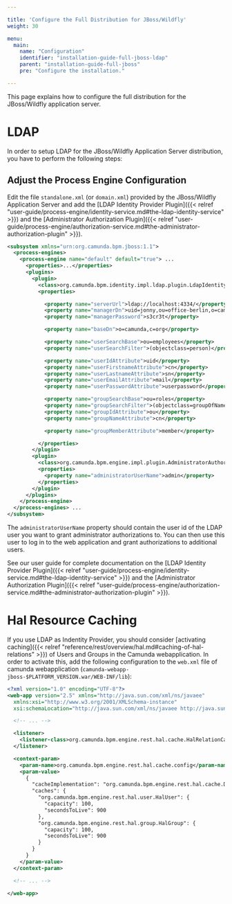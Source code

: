 ```yaml
---

title: 'Configure the Full Distribution for JBoss/Wildfly'
weight: 30

menu:
  main:
    name: "Configuration"
    identifier: "installation-guide-full-jboss-ldap"
    parent: "installation-guide-full-jboss"
    pre: "Configure the installation."

---
```



This page explains how to configure the full distribution for the JBoss/Wildfly application server.


# LDAP

In order to setup LDAP for the JBoss/Wildfly Application Server distribution, you have to perform the following steps:


## Adjust the Process Engine Configuration

Edit the file `standalone.xml` (or `domain.xml`) provided by the JBoss/Wildfly Application Server and add the [LDAP Identity Provider Plugin]({{< relref "user-guide/process-engine/identity-service.md#the-ldap-identity-service" >}}) and the [Administrator Authorization Plugin]({{< relref "user-guide/process-engine/authorization-service.md#the-administrator-authorization-plugin" >}}).

```xml
<subsystem xmlns="urn:org.camunda.bpm.jboss:1.1">
  <process-engines>
    <process-engine name="default" default="true"> ...
      <properties>...</properties>
      <plugins>
        <plugin>
          <class>org.camunda.bpm.identity.impl.ldap.plugin.LdapIdentityProviderPlugin</class>
          <properties>

            <property name="serverUrl">ldap://localhost:4334/</property>
            <property name="managerDn">uid=jonny,ou=office-berlin,o=camunda,c=org</property>
            <property name="managerPassword">s3cr3t</property>

            <property name="baseDn">o=camunda,c=org</property>

            <property name="userSearchBase">ou=employees</property>
            <property name="userSearchFilter">(objectclass=person)</property>

            <property name="userIdAttribute">uid</property>
            <property name="userFirstnameAttribute">cn</property>
            <property name="userLastnameAttribute">sn</property>
            <property name="userEmailAttribute">mail</property>
            <property name="userPasswordAttribute">userpassword</property>

            <property name="groupSearchBase">ou=roles</property>
            <property name="groupSearchFilter">(objectclass=groupOfNames)</property>
            <property name="groupIdAttribute">ou</property>
            <property name="groupNameAttribute">cn</property>

            <property name="groupMemberAttribute">member</property>

          </properties>
        </plugin>
        <plugin>
          <class>org.camunda.bpm.engine.impl.plugin.AdministratorAuthorizationPlugin</class>
          <properties>
            <property name="administratorUserName">admin</property>
          </properties>
        </plugin>
      </plugins>
    </process-engine>
  </process-engines> ...
</subsystem>
```


The `administratorUserName` property should contain the user id of the LDAP user you want to grant administrator authorizations to. You can then use this user to log in to the web application and grant authorizations to additional users.

See our user guide for complete documentation on the [LDAP Identity Provider Plugin]({{< relref "user-guide/process-engine/identity-service.md#the-ldap-identity-service" >}}) and the [Administrator Authorization Plugin]({{< relref "user-guide/process-engine/authorization-service.md#the-administrator-authorization-plugin" >}}).


# Hal Resource Caching

If you use LDAP as Indentity Provider, you should consider [activating caching]({{< relref "reference/rest/overview/hal.md#caching-of-hal-relations" >}}) of
Users and Groups in the Camunda webapplication. In order to activate this, add the following
configuration to the `web.xml` file of camunda webapplication
(`camunda-webapp-jboss-$PLATFORM_VERSION.war/WEB-INF/lib`):

```xml
<?xml version="1.0" encoding="UTF-8"?>
<web-app version="2.5" xmlns="http://java.sun.com/xml/ns/javaee"
  xmlns:xsi="http://www.w3.org/2001/XMLSchema-instance"
  xsi:schemaLocation="http://java.sun.com/xml/ns/javaee http://java.sun.com/xml/ns/javaee/web-app_2_5.xsd">

  <!-- ... -->

  <listener>
    <listener-class>org.camunda.bpm.engine.rest.hal.cache.HalRelationCacheBootstrap</listener-class>
  </listener>

  <context-param>
    <param-name>org.camunda.bpm.engine.rest.hal.cache.config</param-name>
    <param-value>
      {
        "cacheImplementation": "org.camunda.bpm.engine.rest.hal.cache.DefaultHalResourceCache",
        "caches": {
          "org.camunda.bpm.engine.rest.hal.user.HalUser": {
            "capacity": 100,
            "secondsToLive": 900
          },
          "org.camunda.bpm.engine.rest.hal.group.HalGroup": {
            "capacity": 100,
            "secondsToLive": 900
          }
        }
      }
    </param-value>
  </context-param>

  <!-- ... -->

</web-app>
```
